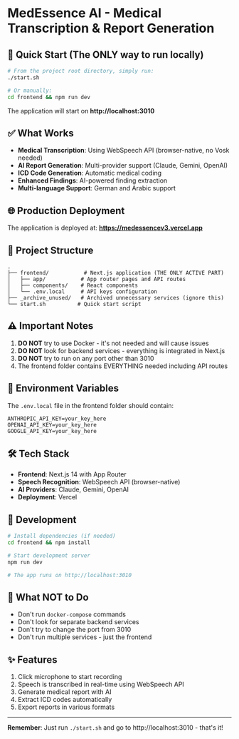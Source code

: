 # MedEssence AI - Medical Transcription & Report Generation

## 🚀 Quick Start (The ONLY way to run locally)

```bash
# From the project root directory, simply run:
./start.sh

# Or manually:
cd frontend && npm run dev
```

The application will start on **http://localhost:3010**

## ✅ What Works

- **Medical Transcription**: Using WebSpeech API (browser-native, no Vosk needed)
- **AI Report Generation**: Multi-provider support (Claude, Gemini, OpenAI)
- **ICD Code Generation**: Automatic medical coding
- **Enhanced Findings**: AI-powered finding extraction
- **Multi-language Support**: German and Arabic support

## 🌐 Production Deployment

The application is deployed at: **https://medessencev3.vercel.app**

## 📁 Project Structure

```
.
├── frontend/           # Next.js application (THE ONLY ACTIVE PART)
│   ├── app/           # App router pages and API routes
│   ├── components/    # React components
│   └── .env.local     # API keys configuration
├── _archive_unused/   # Archived unnecessary services (ignore this)
└── start.sh          # Quick start script
```

## ⚠️ Important Notes

1. **DO NOT** try to use Docker - it's not needed and will cause issues
2. **DO NOT** look for backend services - everything is integrated in Next.js
3. **DO NOT** try to run on any port other than 3010
4. The frontend folder contains EVERYTHING needed including API routes

## 🔑 Environment Variables

The `.env.local` file in the frontend folder should contain:

```env
ANTHROPIC_API_KEY=your_key_here
OPENAI_API_KEY=your_key_here
GOOGLE_API_KEY=your_key_here
```

## 🛠 Tech Stack

- **Frontend**: Next.js 14 with App Router
- **Speech Recognition**: WebSpeech API (browser-native)
- **AI Providers**: Claude, Gemini, OpenAI
- **Deployment**: Vercel

## 📝 Development

```bash
# Install dependencies (if needed)
cd frontend && npm install

# Start development server
npm run dev

# The app runs on http://localhost:3010
```

## 🚫 What NOT to Do

- Don't run `docker-compose` commands
- Don't look for separate backend services
- Don't try to change the port from 3010
- Don't run multiple services - just the frontend

## ✨ Features

1. Click microphone to start recording
2. Speech is transcribed in real-time using WebSpeech API
3. Generate medical report with AI
4. Extract ICD codes automatically
5. Export reports in various formats

---

**Remember**: Just run `./start.sh` and go to http://localhost:3010 - that's it!